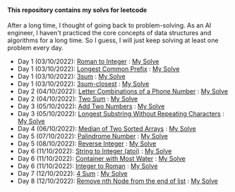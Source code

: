 #### This repository contains my solvs for leetcode
After a long time, I thought of going back to problem-solving. As an AI engineer, I haven't practiced the core concepts  of data structures and algorithms for a long time.
So I guess, I will just keep solving at least one problem every day.


- Day 1 (03/10/2022): [Roman to Integer](https://leetcode.com/problems/roman-to-integer/) : [My Solve](https://github.com/Sifat-Ahmed/leetcode-solve/blob/main/13.roman_to_int.py)
- Day 1 (03/10/2022): [Longest Common Prefix](https://leetcode.com/problems/longest-common-prefix) : [My Solve](https://github.com/Sifat-Ahmed/leetcode-solve/blob/main/17.longestcommonprefix.py)
- Day 1 (03/10/2022): [3sum](https://leetcode.com/problems/3sum) : [My Solve](https://github.com/Sifat-Ahmed/leetcode-solve/blob/main/15.3sum.py)
- Day 1 (03/10/2022): [3sum-closest](https://leetcode.com/problems/3sum-closest) : [My Solve](https://github.com/Sifat-Ahmed/leetcode-solve/blob/main/16.3sum-closest.py)
- Day 2 (04/10/2022): [Letter Combinations of a Phone Number](https://leetcode.com/problems/letter-combinations-of-a-phone-number) : [My Solve](https://github.com/Sifat-Ahmed/leetcode-solve/blob/main/14.letter-combination-phn.py)
- Day 2 (04/10/2022): [Two Sum](https://leetcode.com/problems/two-sum/) : [My Solve](https://github.com/Sifat-Ahmed/leetcode-solve/blob/main/1.two-sum.py)
- Day 3 (05/10/2022): [Add Two Numbers](https://leetcode.com/problems/add-two-numbers/) : [My Solve](https://github.com/Sifat-Ahmed/leetcode-solve/blob/main/2.add-two-numbers.py)
- Day 3 (05/10/2022): [Longest Substring Without Repeating Characters](https://leetcode.com/problems/longest-substring-without-repeating-characters/) : [My Solve](https://github.com/Sifat-Ahmed/leetcode-solve/blob/main/3.longest-substring-without-repeating-characters.py)
- Day 4 (06/10/2022): [Median of Two Sorted Arrays](https://leetcode.com/problems/median-of-two-sorted-arrays/) : [My Solve](https://github.com/Sifat-Ahmed/leetcode-solve/blob/main/4.median-of-two-sorted-arrays.py)
- Day 5 (07/10/2022): [Palindrome Number](https://leetcode.com/problems/palindrome-number/) : [My Solve](https://github.com/Sifat-Ahmed/leetcode-solve/blob/main/9.palindrome-number.py)
- Day 5 (08/10/2022): [Reverse Integer](https://leetcode.com/problems/reverse-integer/) : [My Solve](https://github.com/Sifat-Ahmed/leetcode-solve/blob/main/7.reverse-integer.py)
- Day 6 (11/10/2022): [String to Integer (atoi)](https://leetcode.com/problems/string-to-integer-atoi) : [My Solve](https://github.com/Sifat-Ahmed/leetcode-solve/blob/main/8.string-to-integer-atoi.py)
- Day 6 (11/10/2022): [Container with Most Water](https://leetcode.com/problems/container-with-most-water) : [My Solve](https://github.com/Sifat-Ahmed/leetcode-solve/blob/main/11.container-with-most-water.py)
- Day 6 (11/10/2022): [Integer to Roman](https://leetcode.com/problems/integer-to-roman) : [My Solve](https://github.com/Sifat-Ahmed/leetcode-solve/blob/main/12.integer-to-roman.py)
- Day 7 (12/10/2022): [4 Sum](https://leetcode.com/problems/4sum) : [My Solve](https://github.com/Sifat-Ahmed/leetcode-solve/blob/main/18.4sum.py)
- Day 8 (12/10/2022): [Remove nth Node from the end of list](https://leetcode.com/problems/remove-nth-node-from-end-of-list) : [My Solve](https://github.com/Sifat-Ahmed/leetcode-solve/blob/main/19.remove-nth-node-from-end-of-list.py)

